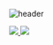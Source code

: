 ![header](https://capsule-render.vercel.app/api?type=waving&color=gradient&customColorList=14&height=150&text=ChoiSW99&fontColor=111111&fontSize=40&fontAlignY=35&animation=fadeIn)


<a href="https://www.instagram.com/seung_woo_77/">
 <img src="https://img.shields.io/badge/Instagram-101010?style=flat&logo=Instagram&logoColor=white"/>
</a>
<a href="https://ch-99.tistory.com/">
 <img src="https://img.shields.io/badge/Tistory-000000?style=flat&logo=Instagram&logoColor=white"/>
</a>


